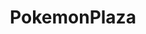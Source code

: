 ---
title: PokemonPlaza
crosslinks:
- pokemontrades
- Pokemongiveaway
- CasualPokemonTrades
- 3dshacks
- SVExchange
- PokePlazaReferences
- pokemon
- PokeMoonSun
- 3DSThemeSwap
- BreedingDittos
- PokemonCreate
- FestivalPlaza
- twitchplayspokemon
- Pokemonexchange
- PkmnGiveawayRefs
---